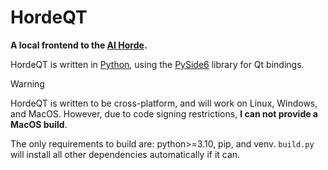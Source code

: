 # HordeQT

**A local frontend to the [AI Horde](https://aihorde.net).**

HordeQT is written in [Python](https://python.org), using the [PySide6](https://pypi.org/project/PySide6/) library for Qt bindings.

> [!WARNING]
> HordeQT is written to be cross-platform, and will work on Linux, Windows, and MacOS. However, due to code signing restrictions, **I can not provide a MacOS build**.

The only requirements to build are: python>=3.10, pip, and venv. `build.py` will install all other dependencies automatically if it can.
